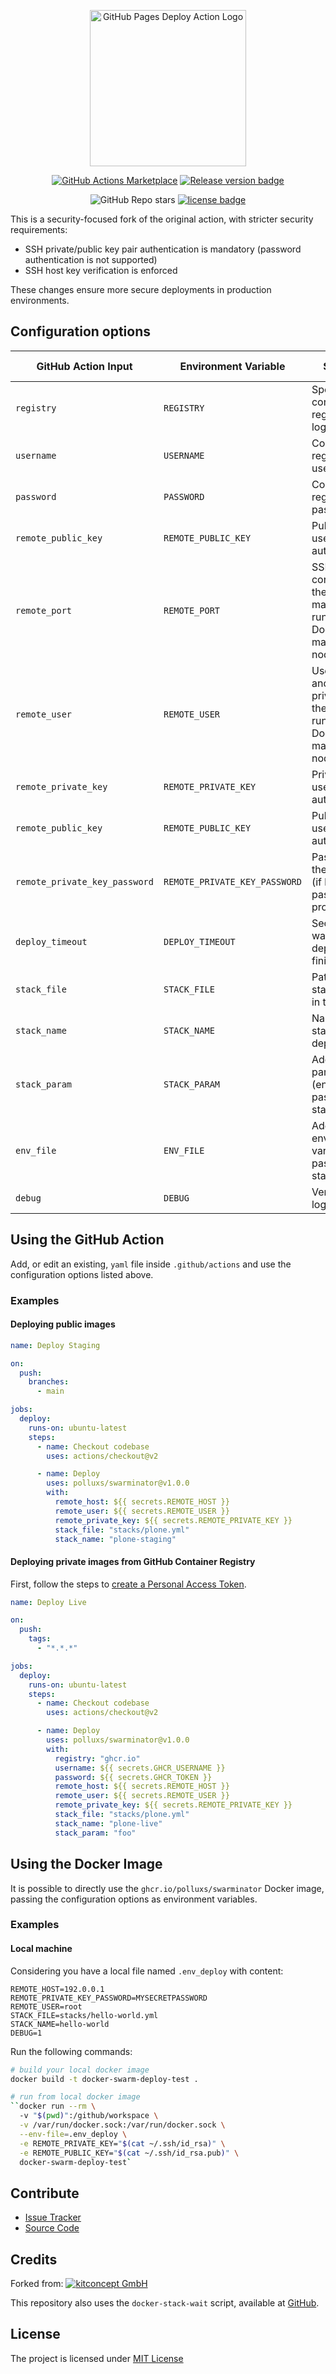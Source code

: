 <p align="center">
  <a href="https://github.com/marketplace/actions/docker-stack-deploy-action">
    <img alt="GitHub Pages Deploy Action Logo" width="250px" src="https://raw.githubusercontent.com/polluxs/swarminator/main/docs/icon.png">
  </a>
</p>

<div align="center">

[![GitHub Actions Marketplace](https://img.shields.io/badge/action-marketplace-blue.svg?logo=github&color=orange)](https://github.com/marketplace/actions/swarminator)
[![Release version badge](https://img.shields.io/github/v/release/polluxs/swarminator)](https://github.com/polluxs/swarminator)

![GitHub Repo stars](https://img.shields.io/github/stars/polluxs/swarminator?style=flat-square)
[![license badge](https://img.shields.io/github/license/polluxs/swarminator)](./LICENSE)

</div>

This is a security-focused fork of the original action, with stricter security requirements:

- SSH private/public key pair authentication is mandatory (password authentication is not supported)
- SSH host key verification is enforced

These changes ensure more secure deployments in production environments.

## Configuration options

| GitHub Action Input           | Environment Variable          | Summary                                                                                   | Required | Default Value |
| ----------------------------- | ----------------------------- | ----------------------------------------------------------------------------------------- | -------- | ------------- |
| `registry`                    | `REGISTRY`                    | Specify which container registry to login to.                                             |          |
| `username`                    | `USERNAME`                    | Container registry username.                                                              |          |               |
| `password`                    | `PASSWORD`                    | Container registry password.                                                              |          |               |
| `remote_public_key`           | `REMOTE_PUBLIC_KEY`           | Public key used for ssh authentication.                                                   | ✅       |               |
| `remote_port`                 | `REMOTE_PORT`                 | SSH port to connect on the the machine running the Docker Swarm manager node.             |          | **22**        |
| `remote_user`                 | `REMOTE_USER`                 | User with SSH and Docker privileges on the machine running the Docker Swarm manager node. | ✅       |               |
| `remote_private_key`          | `REMOTE_PRIVATE_KEY`          | Private key used for ssh authentication.                                                  | ✅       |               |
| `remote_public_key`           | `REMOTE_PUBLIC_KEY`           | Public key used for ssh authentication.                                                   | ✅       |               |
| `remote_private_key_password` | `REMOTE_PRIVATE_KEY_PASSWORD` | Password for the private key (if key is password protected).                              |          |               |
| `deploy_timeout`              | `DEPLOY_TIMEOUT`              | Seconds, to wait until the deploy finishes                                                |          | **600**       |
| `stack_file`                  | `STACK_FILE`                  | Path to the stack file used in the deploy.                                                | ✅       |               |
| `stack_name`                  | `STACK_NAME`                  | Name of the stack to be deployed.                                                         | ✅       |               |
| `stack_param`                 | `STACK_PARAM`                 | Additional parameter (env var) to be passed to the stack.                                 |          |               |
| `env_file`                    | `ENV_FILE`                    | Additional environment variables to be passed to the stack.                               |          |               |
| `debug`                       | `DEBUG`                       | Verbose logging                                                                           |          | **0**         |

## Using the GitHub Action

Add, or edit an existing, `yaml` file inside `.github/actions` and use the configuration options listed above.

### Examples

#### Deploying public images

```yaml
name: Deploy Staging

on:
  push:
    branches:
      - main

jobs:
  deploy:
    runs-on: ubuntu-latest
    steps:
      - name: Checkout codebase
        uses: actions/checkout@v2

      - name: Deploy
        uses: polluxs/swarminator@v1.0.0
        with:
          remote_host: ${{ secrets.REMOTE_HOST }}
          remote_user: ${{ secrets.REMOTE_USER }}
          remote_private_key: ${{ secrets.REMOTE_PRIVATE_KEY }}
          stack_file: "stacks/plone.yml"
          stack_name: "plone-staging"
```

#### Deploying private images from GitHub Container Registry

First, follow the steps to [create a Personal Access Token](https://docs.github.com/en/packages/working-with-a-github-packages-registry/working-with-the-container-registry#authenticating-to-the-container-registry).

```yaml
name: Deploy Live

on:
  push:
    tags:
      - "*.*.*"

jobs:
  deploy:
    runs-on: ubuntu-latest
    steps:
      - name: Checkout codebase
        uses: actions/checkout@v2

      - name: Deploy
        uses: polluxs/swarminator@v1.0.0
        with:
          registry: "ghcr.io"
          username: ${{ secrets.GHCR_USERNAME }}
          password: ${{ secrets.GHCR_TOKEN }}
          remote_host: ${{ secrets.REMOTE_HOST }}
          remote_user: ${{ secrets.REMOTE_USER }}
          remote_private_key: ${{ secrets.REMOTE_PRIVATE_KEY }}
          stack_file: "stacks/plone.yml"
          stack_name: "plone-live"
          stack_param: "foo"
```

## Using the Docker Image

It is possible to directly use the `ghcr.io/polluxs/swarminator` Docker image, passing the configuration options as environment variables.

### Examples

#### Local machine

Considering you have a local file named `.env_deploy` with content:

```
REMOTE_HOST=192.0.0.1
REMOTE_PRIVATE_KEY_PASSWORD=MYSECRETPASSWORD
REMOTE_USER=root
STACK_FILE=stacks/hello-world.yml
STACK_NAME=hello-world
DEBUG=1
```

Run the following commands:

```bash
# build your local docker image
docker build -t docker-swarm-deploy-test .

# run from local docker image
``docker run --rm \                                                           1 ✘  14:04:57
  -v "$(pwd)":/github/workspace \
  -v /var/run/docker.sock:/var/run/docker.sock \
  --env-file=.env_deploy \
  -e REMOTE_PRIVATE_KEY="$(cat ~/.ssh/id_rsa)" \
  -e REMOTE_PUBLIC_KEY="$(cat ~/.ssh/id_rsa.pub)" \
  docker-swarm-deploy-test`
```

## Contribute

- [Issue Tracker](https://github.com/polluxs/swarminator/issues)
- [Source Code](https://github.com/swarm/swarminator/)

## Credits

Forked from:
[![kitconcept GmbH](https://raw.githubusercontent.com/kitconcept/docker-stack-deploy/main/docs/kitconcept.png)](https://kitconcept.com)

This repository also uses the `docker-stack-wait` script, available at [GitHub](https://github.com/sudo-bmitch/docker-stack-wait).

## License

The project is licensed under [MIT License](./LICENSE)
